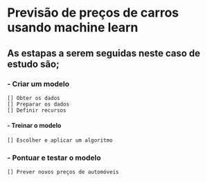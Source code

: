 # Previsão de preços de carros usando machine learn

## As estapas a serem seguidas neste caso de estudo são;

### - Criar um modelo

    [] Obter os dados
    [] Preparar os dados
    [] Definir recursos

#### - Treinar o modelo

    [] Escolher e aplicar um algoritmo

### - Pontuar e testar o modelo

    [] Prever novos preços de automóveis
